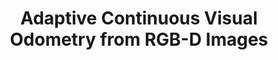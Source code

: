 ---
title: "Adaptive Continuous Visual Odometry from RGB-D Images"
authors: "Tzu-Yuan Lin, William Clark, Ryan M. Eustice, Jessy W. Grizzle, Anthony Bloch, and Maani Ghaffari"
venue: "arXiv"
year: "2019"
status: "archive"
arxiv: "https://arxiv.org/abs/1910.00713"
official_link: ""
doi: ""
volume: "N/A"
number: "N/A"
pages: ""
publisher: ""
month: ""
address: ""
type: "archive"
school: "N/A"
awards: ""
notes: ""
include_on_website: true
image: "/images/adaptive_cvo.PNG"
links_to_code: "https://github.com/MaaniGhaffari/cvo-rgbd"
links_to_video: ""
links_to_website: ""
collection: publications
permalink: /publication/2019-lin-adaptive
---